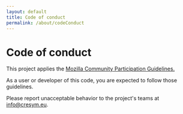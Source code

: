 ```yaml
---
layout: default
title: Code of conduct
permalink: /about/codeConduct
---
```


# Code of conduct 

This project applies the [Mozilla Community Participation Guidelines.](https://www.mozilla.org/en-US/about/governance/policies/participation/) 

As a user or developer of this code, you are expected to follow those guidelines. 

Please report unacceptable behavior to the project's teams at info@cresym.eu.
 

